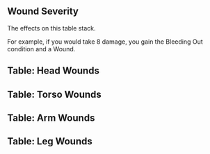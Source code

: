 ## Wound Severity

The effects on this table stack.

For example, if you would take 8 damage, you gain the Bleeding Out condition and a Wound.

<!--raw-typst 
#import "@preview/tablem:0.1.0": tablem
#let fill = (_, y) => if calc.odd(y) { rgb("EAF2F5") }
#let textSize = 12pt

#let damageTable = tablem.with(
  render: (columns: auto, ..args) => {
    text(table(
      columns: (auto, 1fr),
      fill: fill,
      ..args,
    ), textSize)
  }
)

#let woundTable = tablem.with(
  render: (columns: auto, ..args) => {
    text(table(
      columns: (auto, auto, 1fr),
      fill: fill,
      ..args,
    ), textSize)
  }
)
-->

<!--raw-typst
#damageTable[
|*Damage*|*Effect*|
|---|---|
|1-3|Gain the Bleeding Out condition.|
|4-9|The attacker rolls on the Wound table. Gain that Wound.|
|10+|Gain the Unconscious condition.|
]-->

## Table: Head Wounds
<!--raw-typst
#woundTable[
|*Roll*|*Location*|*Condition*|
|---|---|---|
|1|Temple|Dazed|
|2|Ear|Ear Disabled|
|3|Nose|Nose Disabled|
|4|Jaw|Jaw Disabled|
|5|Eyes|Blinded|
|6|Skull|Stunned|
]-->

## Table: Torso Wounds
<!--raw-typst
#woundTable[
|Roll|Location|Condition|
|---|---|---|
|1|Chest|Dazed|
|2|Chest|Dazed|
|3|Guts|Poisoned|
|4|Guts|Poisoned|
|5|Lungs|Incapacitated|
|6|Plexus|Stunned|
]-->

<!--raw-typst #colbreak() -->

## Table: Arm Wounds
<!--raw-typst
#woundTable[
|Roll |Location|Condition|
|---|---|---|
|1|Hand|Arm Disabled (Hand)|
|2|Wrist|Arm Disabled (Wrist)|
|3|Forearm|Arm Disabled (Forearm)|
|4|Elbow|Arm Disabled (Elbow)|
|5|Biceps|Arm Disabled (Biceps)|
|6|Shoulder|Arm Disabled (Shoulder)|
]-->

## Table: Leg Wounds
<!--raw-typst
#woundTable[
|Roll |Location|Condition|
|---|---|---|
|1|Foot|Leg Disabled (Foot)|
|2|Ankle|Leg Disabled (Ankle)|
|3|Shin|Leg Disabled (Shin)|
|4|Knee|Leg Disabled (Knee)|
|5|Thigh|Leg Disabled (Thigh)|
|6|Hip|Leg Disabled (Hip)|
]-->

